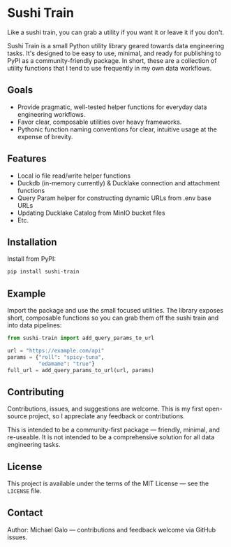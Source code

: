 # Sushi Train

Like a sushi train, you can grab a utility if you want it or leave it if you don't.

Sushi Train is a small Python utility library geared towards data engineering tasks. It's designed to be easy to use, minimal, and ready for publishing to PyPI as a community-friendly package. In short, these are a collection of utility functions that I tend to use frequently in my own data workflows. 

## Goals

- Provide pragmatic, well-tested helper functions for everyday data engineering workflows.
- Favor clear, composable utilities over heavy frameworks.
- Pythonic function naming conventions for clear, intuitive usage at the expense of brevity.

## Features

- Local io file read/write helper functions
- Duckdb (in-memory currently) & Ducklake connection and attachment functions
- Query Param helper for constructing dynamic URLs from .env base URLs
- Updating Ducklake Catalog from MinIO bucket files
- Etc.

## Installation

Install from PyPI:

```bash
pip install sushi-train
```

## Example

Import the package and use the small focused utilities. The library exposes short, composable functions so you can grab them off the sushi train and into data pipelines:

```python
from sushi-train import add_query_params_to_url

url = "https://example.com/api"
params = {"roll": "spicy-tuna",
          "edamame": "true"}
full_url = add_query_params_to_url(url, params)
```

## Contributing

Contributions, issues, and suggestions are welcome. This is my first open-source project, so I appreciate any feedback or contributions.

This is intended to be a community-first package — friendly, minimal, and re-useable. It is not intended to be a comprehensive solution for all data engineering tasks. 

## License

This project is available under the terms of the MIT License — see the `LICENSE` file.

## Contact

Author: Michael Galo — contributions and feedback welcome via GitHub issues.


